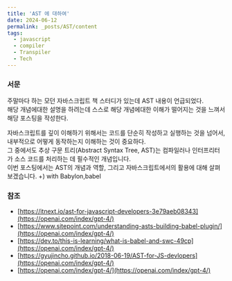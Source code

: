 ```yaml
---
title: 'AST 에 대하여'
date: 2024-06-12
permalink: _posts/AST/content
tags:
  - javascript
  - compiler
  - Transpiler
  - Tech
---
```

### 서문
주말마다 하는 모던 자바스크립트 책 스터디가 있는데 AST 내용이 언급되었다.<br>
해당 개념에대한 설명을 하려는데 스스로 해당 개념에대한 이해가 떨어지는 것을 느껴서 해당 포스팅을 작성한다.

자바스크립트를 깊이 이해하기 위해서는 코드를 단순히 작성하고 실행하는 것을 넘어서, <br> 
내부적으로 어떻게 동작하는지 이해하는 것이 중요하다. <br>
그 중에서도 추상 구문 트리(Abstract Syntax Tree, AST)는 컴파일러나 인터프리터가 소스 코드를 처리하는 데 필수적인 개념입니다.<br> 
이번 포스팅에서는 AST의 개념과 역할, 그리고 자바스크립트에서의 활용에 대해 살펴보겠습니다. +) with Babylon,babel

### 참조
- [https://itnext.io/ast-for-javascript-developers-3e79aeb08343](https://openai.com/index/gpt-4/)
- [https://www.sitepoint.com/understanding-asts-building-babel-plugin/](https://openai.com/index/gpt-4/)
- [https://dev.to/this-is-learning/what-is-babel-and-swc-49cp](https://openai.com/index/gpt-4/)
- [https://gyujincho.github.io/2018-06-19/AST-for-JS-devlopers](https://openai.com/index/gpt-4/)
- [https://openai.com/index/gpt-4/](https://openai.com/index/gpt-4/)